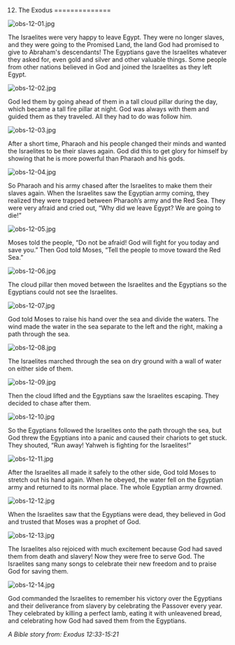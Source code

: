 12. The Exodus
==============

![obs-12-01.jpg](/var/www/vhosts/door43.org/httpdocs/data/gitrepo/media/en/obs/obs-12-01.jpg "obs-12-01.jpg")

The Israelites were very happy to leave Egypt. They were no longer
slaves, and they were going to the Promised Land, the land God had
promised to give to Abraham's descendants! The Egyptians gave the
Israelites whatever they asked for, even gold and silver and other
valuable things. Some people from other nations believed in God and
joined the Israelites as they left Egypt.

![obs-12-02.jpg](/var/www/vhosts/door43.org/httpdocs/data/gitrepo/media/en/obs/obs-12-02.jpg "obs-12-02.jpg")

God led them by going ahead of them in a tall cloud pillar during the
day, which became a tall fire pillar at night. God was always with them
and guided them as they traveled. All they had to do was follow him.

![obs-12-03.jpg](/var/www/vhosts/door43.org/httpdocs/data/gitrepo/media/en/obs/obs-12-03.jpg "obs-12-03.jpg")

After a short time, Pharaoh and his people changed their minds and
wanted the Israelites to be their slaves again. God did this to get
glory for himself by showing that he is more powerful than Pharaoh and
his gods.

![obs-12-04.jpg](/var/www/vhosts/door43.org/httpdocs/data/gitrepo/media/en/obs/obs-12-04.jpg "obs-12-04.jpg")

So Pharaoh and his army chased after the Israelites to make them their
slaves again. When the Israelites saw the Egyptian army coming, they
realized they were trapped between Pharaoh’s army and the Red Sea. They
were very afraid and cried out, “Why did we leave Egypt? We are going to
die!”

![obs-12-05.jpg](/var/www/vhosts/door43.org/httpdocs/data/gitrepo/media/en/obs/obs-12-05.jpg "obs-12-05.jpg")

Moses told the people, “Do not be afraid! God will fight for you today
and save you.” Then God told Moses, “Tell the people to move toward the
Red Sea.”

![obs-12-06.jpg](/var/www/vhosts/door43.org/httpdocs/data/gitrepo/media/en/obs/obs-12-06.jpg "obs-12-06.jpg")

The cloud pillar then moved between the Israelites and the Egyptians so
the Egyptians could not see the Israelites.

![obs-12-07.jpg](/var/www/vhosts/door43.org/httpdocs/data/gitrepo/media/en/obs/obs-12-07.jpg "obs-12-07.jpg")

God told Moses to raise his hand over the sea and divide the waters. The
wind made the water in the sea separate to the left and the right,
making a path through the sea.

![obs-12-08.jpg](/var/www/vhosts/door43.org/httpdocs/data/gitrepo/media/en/obs/obs-12-08.jpg "obs-12-08.jpg")

The Israelites marched through the sea on dry ground with a wall of
water on either side of them.

![obs-12-09.jpg](/var/www/vhosts/door43.org/httpdocs/data/gitrepo/media/en/obs/obs-12-09.jpg "obs-12-09.jpg")

Then the cloud lifted and the Egyptians saw the Israelites escaping.
They decided to chase after them.

![obs-12-10.jpg](/var/www/vhosts/door43.org/httpdocs/data/gitrepo/media/en/obs/obs-12-10.jpg "obs-12-10.jpg")

So the Egyptians followed the Israelites onto the path through the sea,
but God threw the Egyptians into a panic and caused their chariots to
get stuck. They shouted, “Run away! Yahweh is fighting for the
Israelites!”

![obs-12-11.jpg](/var/www/vhosts/door43.org/httpdocs/data/gitrepo/media/en/obs/obs-12-11.jpg "obs-12-11.jpg")

After the Israelites all made it safely to the other side, God told
Moses to stretch out his hand again. When he obeyed, the water fell on
the Egyptian army and returned to its normal place. The whole Egyptian
army drowned.

![obs-12-12.jpg](/var/www/vhosts/door43.org/httpdocs/data/gitrepo/media/en/obs/obs-12-12.jpg "obs-12-12.jpg")

When the Israelites saw that the Egyptians were dead, they believed in
God and trusted that Moses was a prophet of God.

![obs-12-13.jpg](/var/www/vhosts/door43.org/httpdocs/data/gitrepo/media/en/obs/obs-12-13.jpg "obs-12-13.jpg")

The Israelites also rejoiced with much excitement because God had saved
them from death and slavery! Now they were free to serve God. The
Israelites sang many songs to celebrate their new freedom and to praise
God for saving them.

![obs-12-14.jpg](/var/www/vhosts/door43.org/httpdocs/data/gitrepo/media/en/obs/obs-12-14.jpg "obs-12-14.jpg")

God commanded the Israelites to remember his victory over the Egyptians
and their deliverance from slavery by celebrating the Passover every
year. They celebrated by killing a perfect lamb, eating it with
unleavened bread, and celebrating how God had saved them from the
Egyptians.

*A Bible story from: Exodus 12:33-15:21*
